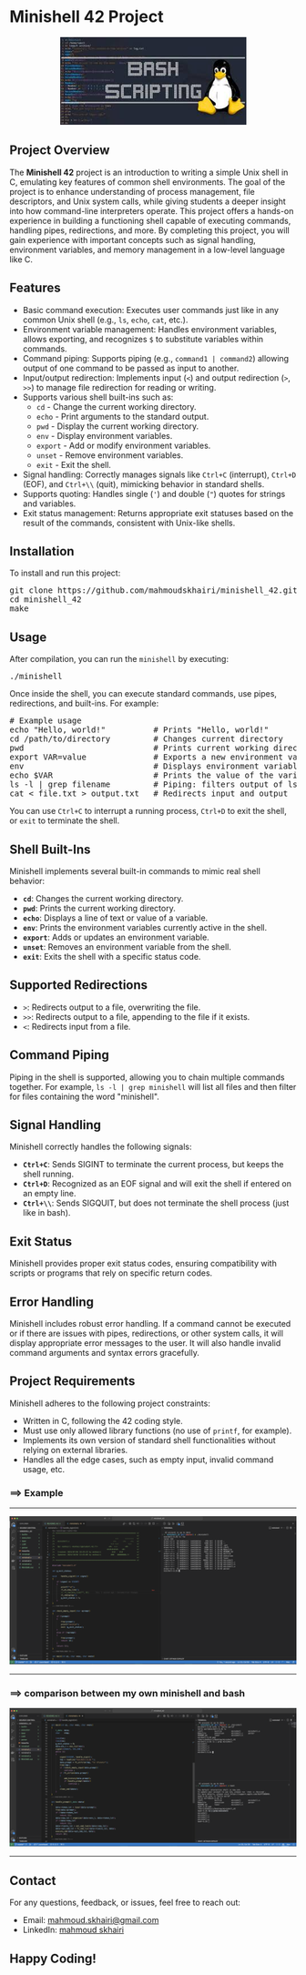 # Minishell 42 Project

<p align="center">
  <img src="minishell.jpeg" alt="Libft Logo" style="max-width: 100%; height: auto;">
</p>

## Project Overview

<p>
The <strong>Minishell 42</strong> project is an introduction to writing a simple Unix shell in C, emulating key features of common shell environments. The goal of the project is to enhance understanding of process management, file descriptors, and Unix system calls, while giving students a deeper insight into how command-line interpreters operate. This project offers a hands-on experience in building a functioning shell capable of executing commands, handling pipes, redirections, and more. By completing this project, you will gain experience with important concepts such as signal handling, environment variables, and memory management in a low-level language like C.
</p>

## Features

<ul>
  <li>Basic command execution: Executes user commands just like in any common Unix shell (e.g., <code>ls</code>, <code>echo</code>, <code>cat</code>, etc.).</li>
  <li>Environment variable management: Handles environment variables, allows exporting, and recognizes <code>$</code> to substitute variables within commands.</li>
  <li>Command piping: Supports piping (e.g., <code>command1 | command2</code>) allowing output of one command to be passed as input to another.</li>
  <li>Input/output redirection: Implements input (<code><</code>) and output redirection (<code>></code>, <code>>></code>) to manage file redirection for reading or writing.</li>
  <li>Supports various shell built-ins such as:
    <ul>
      <li><code>cd</code> - Change the current working directory.</li>
      <li><code>echo</code> - Print arguments to the standard output.</li>
      <li><code>pwd</code> - Display the current working directory.</li>
      <li><code>env</code> - Display environment variables.</li>
      <li><code>export</code> - Add or modify environment variables.</li>
      <li><code>unset</code> - Remove environment variables.</li>
      <li><code>exit</code> - Exit the shell.</li>
    </ul>
  </li>
  <li>Signal handling: Correctly manages signals like <code>Ctrl+C</code> (interrupt), <code>Ctrl+D</code> (EOF), and <code>Ctrl+\\</code> (quit), mimicking behavior in standard shells.</li>
  <li>Supports quoting: Handles single (<code>'</code>) and double (<code>"</code>) quotes for strings and variables.</li>
  <li>Exit status management: Returns appropriate exit statuses based on the result of the commands, consistent with Unix-like shells.</li>
</ul>

## Installation

<p>To install and run this project:</p>

<pre>
git clone https://github.com/mahmoudskhairi/minishell_42.git
cd minishell_42
make
</pre>

## Usage

<p>After compilation, you can run the <code>minishell</code> by executing:</p>

<pre>
./minishell
</pre>

<p>Once inside the shell, you can execute standard commands, use pipes, redirections, and built-ins. For example:</p>

<pre>
# Example usage
echo "Hello, world!"          # Prints "Hello, world!"
cd /path/to/directory         # Changes current directory
pwd                           # Prints current working directory
export VAR=value              # Exports a new environment variable
env                           # Displays environment variables
echo $VAR                     # Prints the value of the variable
ls -l | grep filename         # Piping: filters output of ls
cat < file.txt > output.txt   # Redirects input and output
</pre>

<p>You can use <code>Ctrl+C</code> to interrupt a running process, <code>Ctrl+D</code> to exit the shell, or <code>exit</code> to terminate the shell.</p>

## Shell Built-Ins

<p>Minishell implements several built-in commands to mimic real shell behavior:</p>

<ul>
  <li><strong><code>cd</code></strong>: Changes the current working directory.</li>
  <li><strong><code>pwd</code></strong>: Prints the current working directory.</li>
  <li><strong><code>echo</code></strong>: Displays a line of text or value of a variable.</li>
  <li><strong><code>env</code></strong>: Prints the environment variables currently active in the shell.</li>
  <li><strong><code>export</code></strong>: Adds or updates an environment variable.</li>
  <li><strong><code>unset</code></strong>: Removes an environment variable from the shell.</li>
  <li><strong><code>exit</code></strong>: Exits the shell with a specific status code.</li>
</ul>

## Supported Redirections

<ul>
  <li><code>></code>: Redirects output to a file, overwriting the file.</li>
  <li><code>>></code>: Redirects output to a file, appending to the file if it exists.</li>
  <li><code><</code>: Redirects input from a file.</li>
</ul>

## Command Piping

<p>
Piping in the shell is supported, allowing you to chain multiple commands together. For example, <code>ls -l | grep minishell</code> will list all files and then filter for files containing the word "minishell".
</p>

## Signal Handling

<p>
Minishell correctly handles the following signals:
<ul>
  <li><strong><code>Ctrl+C</code></strong>: Sends SIGINT to terminate the current process, but keeps the shell running.</li>
  <li><strong><code>Ctrl+D</code></strong>: Recognized as an EOF signal and will exit the shell if entered on an empty line.</li>
  <li><strong><code>Ctrl+\\</code></strong>: Sends SIGQUIT, but does not terminate the shell process (just like in bash).</li>
</ul>
</p>

## Exit Status

<p>
Minishell provides proper exit status codes, ensuring compatibility with scripts or programs that rely on specific return codes.
</p>

## Error Handling

<p>
Minishell includes robust error handling. If a command cannot be executed or if there are issues with pipes, redirections, or other system calls, it will display appropriate error messages to the user. It will also handle invalid command arguments and syntax errors gracefully.
</p>

## Project Requirements

<p>Minishell adheres to the following project constraints:</p>
<ul>
  <li>Written in C, following the 42 coding style.</li>
  <li>Must use only allowed library functions (no use of <code>printf</code>, for example).</li>
  <li>Implements its own version of standard shell functionalities without relying on external libraries.</li>
  <li>Handles all the edge cases, such as empty input, invalid command usage, etc.</li>
</ul>

### ==> Example

<hr>

<p align="center">
  <img src="minishel_example1.png" alt="Libft Logo" style="max-width: 100%; height: auto;">
</p>

<hr>

### ==> comparison between my own minishell and bash

<p align="center">
  <img src="minishell_vs_bash.png" alt="Libft Logo" style="max-width: 100%; height: auto;">
</p>

<hr>

## Contact

<p>For any questions, feedback, or issues, feel free to reach out:</p>
<ul>
  <li>Email: <a href="mailto:mahmoud.skhairi@gmail.com">mahmoud.skhairi@gmail.com</a></li>
  <li>LinkedIn: <a href="https://www.linkedin.com/in/mahmoud-skhairi" target="_blank">mahmoud skhairi</a></li>
</ul>

<h2>Happy Coding!</h2>